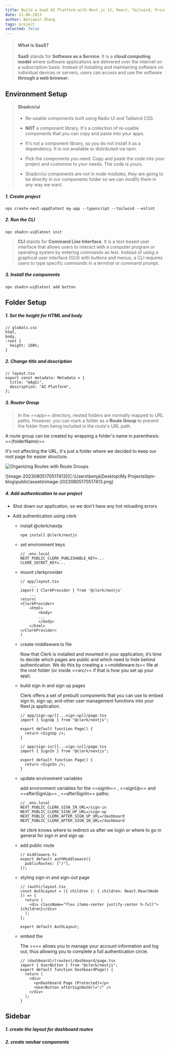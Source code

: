 ```yaml
---
title: Build a SaaS AI Platform with Next.js 13, React, Tailwind, Prisma, Stripe
date: 21-06-2023
author: Benjamin Zhang
tags: project
selected: false
---
```




> #### What is SaaS?
>
> **SaaS** stands for **Software as a Service**. It is a **cloud computing model** where software applications are delivered over the internet on a subscription basis. Instead of installing and maintaining software on individual devices or servers, users can access and use the software **through a web browser**.



## Environment Setup

> #### Shadcn/ui
>
> - Re-usable components built using Radix UI and Tailwind CSS.
>
> - **NOT** a component library. It's a collection of re-usable components that you can copy and paste into your apps.
> - It's not a component library, so you do not install it as a dependency. It is not available or distributed via npm.
> - Pick the components you need. Copy and paste the code into your project and customize to your needs. The code is yours.
> - Shadcn/ui components are not in node modules, they are going to be directly in our components folder so we can modify them in any way we want.



##### 1. Create project

```
npx create-next-app@latest my-app --typescript --tailwind --eslint
```



##### 2. Run the CLI

```
npx shadcn-ui@latest init
```

> **CLI** stands for **Command Line Interface**. It is a text-based user interface that allows users to interact with a computer program or operating system by entering commands as text. Instead of using a graphical user interface (GUI) with buttons and menus, a CLI requires users to type specific commands in a terminal or command prompt.



##### 3. Install the components

```
npx shadcn-ui@latest add button
```



## Folder Setup

##### 1. Set the height for HTML and body

```
// globals.css
html,
body,
:root {
  height: 100%;
}
```



##### 2. Change title and description

```
// layout.tsx
export const metadata: Metadata = {
  title: "mAgIc",
  description: "AI Platform",
};
```



##### 3. Router Group

> In the ==app== directory, nested folders are normally mapped to URL paths. However, you can mark a folder as a **Route Group** to prevent the folder from being included in the route's URL path.

A route group can be created by wrapping a folder's name in parenthesis: ==(folderName)== 

It's not affecting the URL, it's just a folder where we decided to keep our root page for easier structure.

![Organizing Routes with Route Groups](https://nextjs.org/_next/image?url=%2Fdocs%2Flight%2Froute-group-organisation.png&w=3840&q=75&dpl=dpl_7ds9ACTGgmRZXVhFUCG5vMyVUFKb)

![image-20230805170517413](C:\Users\benja\Desktop\My Projects\bjm-blog\public\assets\image-20230805170517413.png)



##### 4. Add authentication to our project

- Shut down our application, so we don't have any hot reloading errors

- Add authentication using clerk

  - install @clerk/nextjs

    ```
    npm install @clerk/nextjs
    ```

  - set environment keys

    ```
    // .env.local
    NEXT_PUBLIC_CLERK_PUBLISHABLE_KEY=...
    CLERK_SECRET_KEY=...
    ```

  - mount clerkprovider

    ```
    // app/layout.tsx
    	...
    import { ClerkProvider } from '@clerk/nextjs'
    	...
    return(
    <ClerkProvider>
    	<html>
            <body>
            ...
            </body>
    	</html>
    </ClerkProvider>
    )
    ```

  - create middleware.ts file

    Now that Clerk is installed and mounted in your application, it’s time to decide which pages are public and which need to hide behind authentication. We do this by creating a ==middleware.ts== file at the root folder (or inside ==src/== if that is how you set up your app).

  - build sign in and sign up pages

    Clerk offers a set of prebuilt components that you can use to embed sign in, sign up, and other user management functions into your Next.js application. 

    ```
    // app/sign-up/[[...sign-up]]/page.tsx
    import { SignUp } from "@clerk/nextjs";
    
    export default function Page() {
      return <SignUp />;
    }
    ```

    ```
    // app/sign-in/[[...sign-in]]/page.tsx
    import { SignIn } from "@clerk/nextjs";
    
    export default function Page() {
      return <SignIn />;
    }
    ```

  - update environment variables

    add environment variables for the ==signIn== , ==signUp== and ==afterSignUp== , ==afterSignIn== paths:

    ```
    // .env.local
    NEXT_PUBLIC_CLERK_SIGN_IN_URL=/sign-in
    NEXT_PUBLIC_CLERK_SIGN_UP_URL=/sign-up
    NEXT_PUBLIC_CLERK_AFTER_SIGN_UP_URL=/dashboard
    NEXT_PUBLIC_CLERK_AFTER_SIGN_IN_URL=/dashboard
    ```

    let clerk knows where to redirect us after we login or where to go in general for sign in and sign up

  - add public route

    ```
    // middleware.ts
    export default authMiddleware({
      publicRoutes: ["/"],
    });
    ```

  - styling sign-in and sign-out page

    ```
    // (auth)/layout.tsx
    const AuthLayout = ({ children }: { children: React.ReactNode }) => {
      return (
        <div className="flex items-center justify-center h-full">{children}</div>
      );
    };
    
    export default AuthLayout;
    ```

  - embed the <UserButton />

    The ==<UserButton />== allows you to manage your account information and log out, thus allowing you to complete a full authentication circle.

    ```
    // (dashboard)/(routes)/dashboard/page.tsx
    import { UserButton } from "@clerk/nextjs";
    export default function DashboardPage() {
      return (
        <div>
          <p>Dashboard Page (Protected)</p>
          <UserButton afterSignOutUrl="/" />
        </div>
      );
    }
    
    ```

    

## Sidebar



##### 1. create the layout for dashboard routes

##### 2. create navbar components